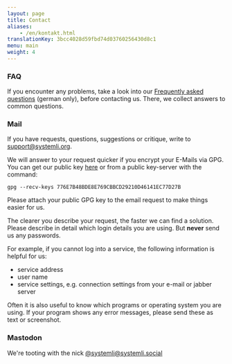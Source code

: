 ```yaml
---
layout: page
title: Contact
aliases:
    - /en/kontakt.html
translationKey: 3bcc4028d59fbd74d03760256430d8c1
menu: main
weight: 4
---
```

### FAQ

If you encounter any problems, take a look into our [Frequently asked questions](https://wiki.systemli.org/faq) (german only), before contacting us. There, we collect answers to common questions.

### Mail

If you have requests, questions, suggestions or critique, write to [support@systemli.org](mailto:support@systemli.org).

We will answer to your request quicker if you encrypt your E-Mails via GPG. You can get our public key [here](https://keys.openpgp.org/vks/v1/by-fingerprint/776E7B48BDE8E769CBBCD29210D46141EC77D27B) or from a public key-server with the command:

`gpg --recv-keys 776E7B48BDE8E769CBBCD29210D46141EC77D27B`

Please attach your public GPG key to the email request to make things easier for us.

The clearer you describe your request, the faster we can find a solution. Please describe in detail which login details you are using. But **never** send us any passwords.

For example, if you cannot log into a service, the following information is helpful for us:

*   service address
*   user name
*   service settings, e.g. connection settings from your e-mail or jabber server

Often it is also useful to know which programs or operating system you are using. If your program shows any error messages, please send these as text or screenshot.

### Mastodon

We're tooting with the nick [@systemli@systemli.social](https://systemli.social/@systemli)
